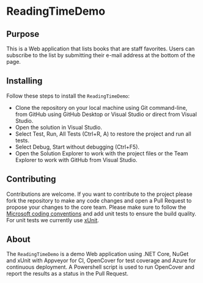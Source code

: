 # ReadingTimeDemo

## Purpose

This is a Web application that lists books that are staff favorites. Users can subscribe to the list by submitting their e-mail address at the bottom of the page.

## Installing

Follow these steps to install the `ReadingTimeDemo`:
- Clone the repository on your local machine using Git command-line, from GitHub using GitHub Desktop or Visual Studio or direct from Visual Studio.
- Open the solution in Visual Studio.
- Select Test, Run, All Tests (Ctrl+R, A) to restore the project and run all tests.
- Select Debug, Start without debugging (Ctrl+F5).
- Open the Solution Explorer to work with the project files or the Team Explorer to work with GitHub from Visual Studio.

## Contributing

Contributions are welcome. If you want to contribute to the project please fork the repository to make any code changes and open a Pull Request to propose your changes to the core team. Please make sure to follow the [Microsoft coding conventions](https://msdn.microsoft.com/en-us/library/ff926074.aspx) and add unit tests to ensure the build quality. For unit tests we currently use [xUnit](https://xunit.github.io/).

## About
The `ReadingTimeDemo` is a demo Web application using .NET Core, NuGet and xUnit with Appveyor for CI, OpenCover for test coverage and Azure for continuous deployment. A Powershell script is used to run OpenCover and report the results as a status in the Pull Request.


